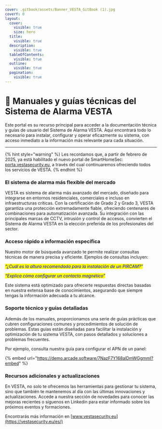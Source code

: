 ```yaml
---
cover: .gitbook/assets/Banner_VESTA_GitBook (1).jpg
coverY: 0
layout:
  cover:
    visible: true
    size: hero
  title:
    visible: true
  description:
    visible: true
  tableOfContents:
    visible: true
  outline:
    visible: true
  pagination:
    visible: true
---
```


# 📘 Manuales y guías técnicas del Sistema de Alarma VESTA

Este portal es su recurso principal para acceder a la documentación técnica y guías de usuario del Sistema de Alarma VESTA. Aquí encontrará todo lo necesario para instalar, configurar y operar eficazmente su sistema, con acceso inmediato a la información más relevante para cada situación.

***

{% hint style="warning" %}
Les recordamos que, a partir de febrero de 2025, ya está habilitado el nuevo portal de SmartHomeSec: [porta.vestasecurity.eu](https://portal.vestasecurity.eu/Vesta/), a través del cual continuaremos ofreciendo todos los servicios de VESTA.
{% endhint %}

### El sistema de alarma más flexible del mercado

VESTA es sistema de alarma más avanzado del mercado, diseñado para integrarse en entornos residenciales, comerciales e incluso en infraestructuras críticas. Con la certificación de Grado 2 y Grado 3, VESTA garantiza una protección extremadamente fiable, ofreciendo centenares de combinaciones para automatización avanzada. Su integración con las principales marcas de CCTV, intrusión y control de accesos, convierten el Sistema de Alarma VESTA en la elección preferida de los profesionales del sector.

### Acceso rápido a información específica

Nuestro motor de búsqueda avanzado te permite realizar consultas técnicas de manera precisa y eficiente. Ejemplos de consultas incluyen:

_<mark style="color:blue;">“¿Cuál es la altura recomendada para la instalación de un PIRCAM?”</mark>_

_<mark style="color:blue;">“Explica cómo configurar un contacto magnético”</mark>_

Este sistema está optimizado para ofrecerte respuestas directas basadas en nuestra extensa base de conocimientos, asegurando que siempre tengas la información adecuada a tu alcance.

### Soporte técnico y guías detalladas

Además de los manuales, proporcionamos una serie de guías prácticas que cubren configuraciones comunes y procedimientos de solución de problemas. Estas guías están diseñadas para facilitar la instalación y optimización de tu sistema VESTA, con pasos detallados y soluciones a problemas frecuentes.&#x20;

Por ejemplo, consulta nuestra guía para configurar el APN de un panel:

{% embed url="https://demo.arcade.software/7NazF7Y168alDmWGgmmI?embed" %}

### Recursos adicionales y actualizaciones

En VESTA, no solo te ofrecemos las herramientas para gestionar tu sistema, sino que también te mantenemos al día con las últimas innovaciones y actualizaciones. Accede a nuestra sección de novedades para conocer las mejoras recientes o síguenos en Linkedin para estar informado sobre los próximos eventos y formaciones.&#x20;

Encontrarás más información en [www.vestasecurity.eu](https://vestasecurity.eu/es/)
